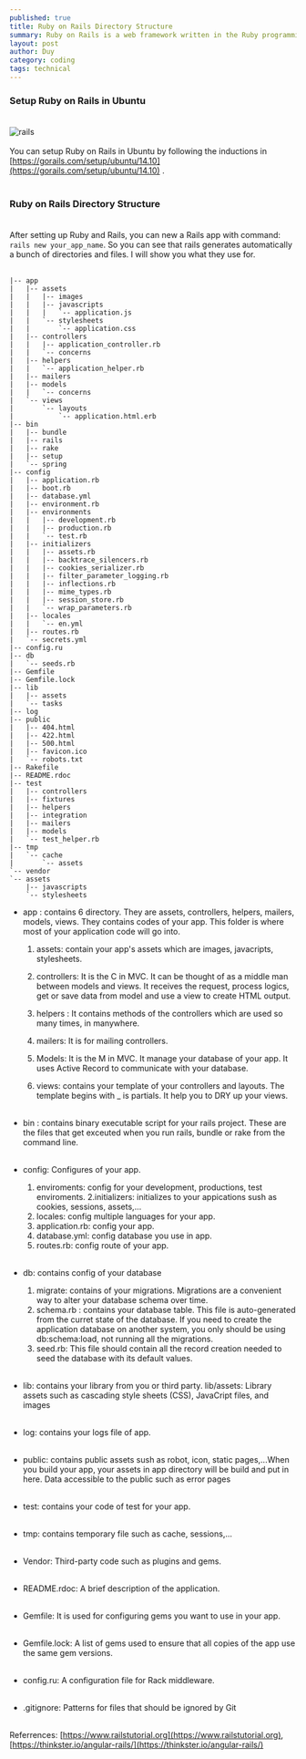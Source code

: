 ```yaml
---
published: true
title: Ruby on Rails Directory Structure
summary: Ruby on Rails is a web framework written in the Ruby programming language. Rails is used by Airbnb, Basecamp, Disney, Github, Hulu, Kickstarter, Shopify, Twiiter. Ruby on Rails is 100% open-source, available under the MIT lisence, and as a result it costs nothing to download and use.
layout: post
author: Duy
category: coding
tags: technical
---
```


### Setup Ruby on Rails in Ubuntu<br><br>
<img src="http://i.imgur.com/LCeAWzb.jpg" alt="rails"><br><br>
You can setup Ruby on Rails in Ubuntu by following the inductions in [https://gorails.com/setup/ubuntu/14.10](https://gorails.com/setup/ubuntu/14.10) .
 <br><br>

### Ruby on Rails Directory Structure<br><br>

After setting up Ruby and Rails, you can new a Rails app with command: ```rails new your_app_name```. So you can see that rails generates automatically a bunch of directories and files. I will show you what they use for.<br><br>

```
|-- app
|   |-- assets
|   |   |-- images
|   |   |-- javascripts
|   |   |   `-- application.js
|   |   `-- stylesheets
|   |       `-- application.css
|   |-- controllers
|   |   |-- application_controller.rb
|   |   `-- concerns
|   |-- helpers
|   |   `-- application_helper.rb
|   |-- mailers
|   |-- models
|   |   `-- concerns
|   `-- views
|       `-- layouts
|           `-- application.html.erb
|-- bin
|   |-- bundle
|   |-- rails
|   |-- rake
|   |-- setup
|   `-- spring
|-- config
|   |-- application.rb
|   |-- boot.rb
|   |-- database.yml
|   |-- environment.rb
|   |-- environments
|   |   |-- development.rb
|   |   |-- production.rb
|   |   `-- test.rb
|   |-- initializers
|   |   |-- assets.rb
|   |   |-- backtrace_silencers.rb
|   |   |-- cookies_serializer.rb
|   |   |-- filter_parameter_logging.rb
|   |   |-- inflections.rb
|   |   |-- mime_types.rb
|   |   |-- session_store.rb
|   |   `-- wrap_parameters.rb
|   |-- locales
|   |   `-- en.yml
|   |-- routes.rb
|   `-- secrets.yml
|-- config.ru
|-- db
|   `-- seeds.rb
|-- Gemfile
|-- Gemfile.lock
|-- lib
|   |-- assets
|   `-- tasks
|-- log
|-- public
|   |-- 404.html
|   |-- 422.html
|   |-- 500.html
|   |-- favicon.ico
|   `-- robots.txt
|-- Rakefile
|-- README.rdoc
|-- test
|   |-- controllers
|   |-- fixtures
|   |-- helpers
|   |-- integration
|   |-- mailers
|   |-- models
|   `-- test_helper.rb
|-- tmp
|   `-- cache
|       `-- assets
`-- vendor
`-- assets
    |-- javascripts
    `-- stylesheets
```

* app : contains 6 directory. They are assets, controllers, helpers, mailers, models, views. They contains codes of your app. This folder is where most of your application code will go into.
	1. assets: contain your app's assets which are images, javacripts, stylesheets.

	2. controllers: It is the C in MVC. It can be thought of as a middle man between models and views. It receives the request, process logics, get or save data from model and use a view to create HTML output.

	3. helpers : It contains methods of the controllers which are used so many times, in manywhere.

	4. mailers: It is for mailing controllers.

	5. Models: It is the M in MVC. It manage your database of your app. It uses Active Record to communicate with your database.

	6. views: contains your template of your controllers and layouts. The template begins with _ is partials. It help you to DRY up your views.
 <br><br>

* bin : contains binary executable script for your rails project. These are the files that get exceuted when you run rails, bundle or rake from the command line.
 <br><br>

* config: Configures of your app.
	1. enviroments: config for your development, productions, test enviroments.
	2.initializers: initializes to your appications sush as cookies, sessions, assets,...
	3. locales: config multiple languages for your app.
	4. application.rb: config your app.
	5. database.yml: config database you use in app.
	6. routes.rb: config route of your app.
<br><br>

* db: contains config of your database
	1. migrate: contains of your migrations. Migrations are a convenient way to alter your database schema over time.
	2. schema.rb : contains your database table. This file is auto-generated from the curret state of the database. If you need to create the application database on another system, you only should be using db:schema:load, not running all the migrations.
	3. seed.rb: This file should contain all the record creation needed to seed the database with its default values.
<br><br>

* lib: contains your library from you or third party. lib/assets: Library assets such as cascading style sheets (CSS), JavaCript files, and images
<br><br>

* log: contains your logs file of app.
<br><br>

* public: contains public assets sush as robot, icon, static pages,...When you build your app, your assets in app directory will be build and put in here. Data accessible to the public such as error pages
<br><br>

* test: contains your code of test for your app.
<br><br>

* tmp: contains temporary file such as cache, sessions,...
<br><br>
* Vendor: Third-party code such as plugins and gems.
<br><br>

* README.rdoc: A brief description of the application.
<br><br>

* Gemfile: It is used for configuring gems you want to use in your app.
<br><br>

* Gemfile.lock: A list of gems used to ensure that all copies of the app use the same gem versions.
<br><br>

* config.ru: A configuration file for Rack middleware.
<br><br>

* .gitignore: Patterns for files that should be ignored by Git
<br><br>

Referrences: [https://www.railstutorial.org](https://www.railstutorial.org), [https://thinkster.io/angular-rails/](https://thinkster.io/angular-rails/)
